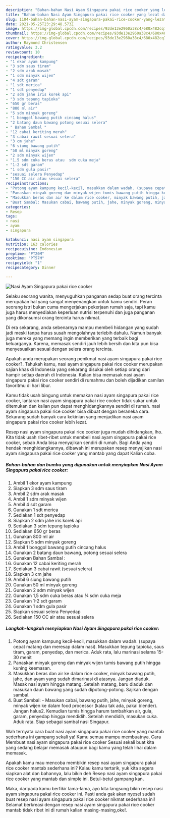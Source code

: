 ```yaml
---
description: "Bahan-bahan Nasi Ayam Singapura pakai rice cooker yang lezat dan Mudah Dibuat"
title: "Bahan-bahan Nasi Ayam Singapura pakai rice cooker yang lezat dan Mudah Dibuat"
slug: 1104-bahan-bahan-nasi-ayam-singapura-pakai-rice-cooker-yang-lezat-dan-mudah-dibuat
date: 2021-05-25T23:29:48.573Z
image: https://img-global.cpcdn.com/recipes/93de13e2960a38c4/680x482cq70/nasi-ayam-singapura-pakai-rice-cooker-foto-resep-utama.jpg
thumbnail: https://img-global.cpcdn.com/recipes/93de13e2960a38c4/680x482cq70/nasi-ayam-singapura-pakai-rice-cooker-foto-resep-utama.jpg
cover: https://img-global.cpcdn.com/recipes/93de13e2960a38c4/680x482cq70/nasi-ayam-singapura-pakai-rice-cooker-foto-resep-utama.jpg
author: Raymond Christensen
ratingvalue: 3.2
reviewcount: 10
recipeingredient:
- "1 ekor ayam kampung"
- "3 sdm saus tiram"
- "2 sdm arak masak"
- "1 sdm minyak wijen"
- "4 sdt garam"
- "1 sdt merica"
- "1 sdt penyedap"
- "2 sdm jahe iris korek api"
- "3 sdm tepung tapioka"
- "650 gr beras"
- "800 ml air"
- "5 sdm minyak goreng"
- "1 bonggol bawang putih cincang halus"
- "2 batang daun bawang potong sesuai selera"
- " Bahan Sambal "
- "12 cabai keriting merah"
- "3 cabai rawit sesuai selera"
- "3 cm jahe"
- "6 siung bawang putih"
- "50 ml minyak goreng"
- "2 sdm minyak wijen"
- "1,5 sdm cuka beras atau  sdm cuka meja"
- "1-2 sdt garam"
- "1 sdm gula pasir"
- "sesuai selera Penyedap"
- "150 CC air atau sesuai selera"
recipeinstructions:
- "Potong ayam kampung kecil-kecil, masukkan dalam wadah. (supaya cepat matang dan meresap dalam nasi). Masukkan tepung tapioka, saus tiram, garam, penyedap, dan merica. Aduk rata, lalu marinasi selama 15-30 menit"
- "Panaskan minyak goreng dan minyak wijen tumis bawang putih hingga kuning keemasan."
- "Masukkan beras dan air ke dalam rice cooker, minyak bawang putih, jahe, dan ayam yang sudah dimarinasi di atasnya. Jangan diaduk. Masak nasi ayam hingga matang. Setelah matang, baru diaduk dan masukan daun bawang yang sudah dipotong-potong. Sajikan dengan sambal."
- "Buat Sambal: Masukan cabai, bawang putih, jahe, minyak goreng, minyak wijen ke dalam food processor (kalau tak ada, pakai blender). Jangan halus2. Kemudian tumis hingga harum tambahkan air, gula, garam, penyedap hingga mendidih. Setelah mendidih, masukan cuka. Aduk rata. Siap sebagai sambal nasi Singapur."
categories:
- Resep
tags:
- nasi
- ayam
- singapura

katakunci: nasi ayam singapura 
nutrition: 163 calories
recipecuisine: Indonesian
preptime: "PT20M"
cooktime: "PT57M"
recipeyield: "1"
recipecategory: Dinner

---
```



![Nasi Ayam Singapura pakai rice cooker](https://img-global.cpcdn.com/recipes/93de13e2960a38c4/680x482cq70/nasi-ayam-singapura-pakai-rice-cooker-foto-resep-utama.jpg)

Selaku seorang wanita, menyuguhkan panganan sedap buat orang tercinta merupakan hal yang sangat menyenangkan untuk kamu sendiri. Peran seorang istri bukan cuma mengerjakan pekerjaan rumah saja, tapi kamu juga harus menyediakan keperluan nutrisi terpenuhi dan juga panganan yang dikonsumsi orang tercinta harus nikmat.

Di era  sekarang, anda sebenarnya mampu membeli hidangan yang sudah jadi meski tanpa harus susah mengolahnya terlebih dahulu. Namun banyak juga mereka yang memang ingin memberikan yang terbaik bagi keluarganya. Karena, memasak sendiri jauh lebih bersih dan kita pun bisa menyesuaikan sesuai dengan selera orang tercinta. 



Apakah anda merupakan seorang penikmat nasi ayam singapura pakai rice cooker?. Tahukah kamu, nasi ayam singapura pakai rice cooker merupakan sajian khas di Indonesia yang sekarang disukai oleh setiap orang dari hampir setiap daerah di Indonesia. Kalian bisa memasak nasi ayam singapura pakai rice cooker sendiri di rumahmu dan boleh dijadikan camilan favoritmu di hari libur.

Kamu tidak usah bingung untuk memakan nasi ayam singapura pakai rice cooker, lantaran nasi ayam singapura pakai rice cooker tidak sukar untuk ditemukan dan kalian pun dapat menghidangkannya sendiri di rumah. nasi ayam singapura pakai rice cooker bisa dibuat dengan beraneka cara. Sekarang sudah banyak cara kekinian yang menjadikan nasi ayam singapura pakai rice cooker lebih lezat.

Resep nasi ayam singapura pakai rice cooker juga mudah dihidangkan, lho. Kita tidak usah ribet-ribet untuk membeli nasi ayam singapura pakai rice cooker, sebab Anda bisa menyajikan sendiri di rumah. Bagi Anda yang hendak menghidangkannya, dibawah ini merupakan resep menyajikan nasi ayam singapura pakai rice cooker yang mantab yang dapat Kalian coba.

<!--inarticleads1-->

##### Bahan-bahan dan bumbu yang digunakan untuk menyiapkan Nasi Ayam Singapura pakai rice cooker:

1. Ambil 1 ekor ayam kampung
1. Siapkan 3 sdm saus tiram
1. Ambil 2 sdm arak masak
1. Ambil 1 sdm minyak wijen
1. Ambil 4 sdt garam
1. Gunakan 1 sdt merica
1. Sediakan 1 sdt penyedap
1. Siapkan 2 sdm jahe iris korek api
1. Sediakan 3 sdm tepung tapioka
1. Sediakan 650 gr beras
1. Gunakan 800 ml air
1. Siapkan 5 sdm minyak goreng
1. Ambil 1 bonggol bawang putih cincang halus
1. Gunakan 2 batang daun bawang, potong sesuai selera
1. Gunakan  Bahan Sambal :
1. Gunakan 12 cabai keriting merah
1. Sediakan 3 cabai rawit (sesuai selera)
1. Siapkan 3 cm jahe
1. Ambil 6 siung bawang putih
1. Gunakan 50 ml minyak goreng
1. Gunakan 2 sdm minyak wijen
1. Gunakan 1,5 sdm cuka beras atau ¾ sdm cuka meja
1. Gunakan 1-2 sdt garam
1. Gunakan 1 sdm gula pasir
1. Siapkan sesuai selera Penyedap
1. Sediakan 150 CC air atau sesuai selera




<!--inarticleads2-->

##### Langkah-langkah menyiapkan Nasi Ayam Singapura pakai rice cooker:

1. Potong ayam kampung kecil-kecil, masukkan dalam wadah. (supaya cepat matang dan meresap dalam nasi). Masukkan tepung tapioka, saus tiram, garam, penyedap, dan merica. Aduk rata, lalu marinasi selama 15-30 menit
1. Panaskan minyak goreng dan minyak wijen tumis bawang putih hingga kuning keemasan.
1. Masukkan beras dan air ke dalam rice cooker, minyak bawang putih, jahe, dan ayam yang sudah dimarinasi di atasnya. Jangan diaduk. Masak nasi ayam hingga matang. Setelah matang, baru diaduk dan masukan daun bawang yang sudah dipotong-potong. Sajikan dengan sambal.
1. Buat Sambal: - Masukan cabai, bawang putih, jahe, minyak goreng, minyak wijen ke dalam food processor (kalau tak ada, pakai blender). Jangan halus2. Kemudian tumis hingga harum tambahkan air, gula, garam, penyedap hingga mendidih. Setelah mendidih, masukan cuka. Aduk rata. Siap sebagai sambal nasi Singapur.




Wah ternyata cara buat nasi ayam singapura pakai rice cooker yang mantab sederhana ini gampang sekali ya! Kamu semua mampu membuatnya. Cara Membuat nasi ayam singapura pakai rice cooker Sesuai sekali buat kita yang sedang belajar memasak ataupun bagi kamu yang telah lihai dalam memasak.

Apakah kamu mau mencoba membikin resep nasi ayam singapura pakai rice cooker mantab sederhana ini? Kalau kamu tertarik, yuk kita segera siapkan alat dan bahannya, lalu bikin deh Resep nasi ayam singapura pakai rice cooker yang mantab dan simple ini. Betul-betul gampang kan. 

Maka, daripada kamu berfikir lama-lama, ayo kita langsung bikin resep nasi ayam singapura pakai rice cooker ini. Pasti anda gak akan nyesel sudah buat resep nasi ayam singapura pakai rice cooker nikmat sederhana ini! Selamat berkreasi dengan resep nasi ayam singapura pakai rice cooker mantab tidak ribet ini di rumah kalian masing-masing,oke!.

